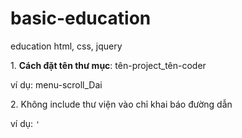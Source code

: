 # basic-education
education html, css, jquery
<p>1. <b>Cách đặt tên thư mục</b>: tên-project_tên-coder</p>
ví dụ: menu-scroll_Dai
<p>2. Không include thư viện vào chỉ khai báo đường dẫn</p>
ví dụ: <code>'<script src="https://ajax.googleapis.com/ajax/libs/jquery/1.12.2/jquery.min.js">'</code>
